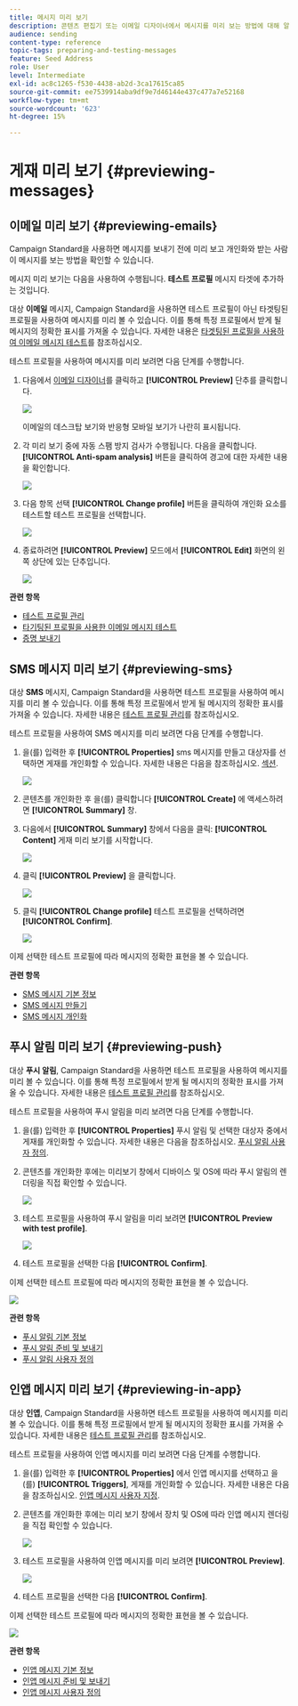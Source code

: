 ```yaml
---
title: 메시지 미리 보기
description: 콘텐츠 편집기 또는 이메일 디자이너에서 메시지를 미리 보는 방법에 대해 알아봅니다.
audience: sending
content-type: reference
topic-tags: preparing-and-testing-messages
feature: Seed Address
role: User
level: Intermediate
exl-id: ac8c1265-f530-4438-ab2d-3ca17615ca85
source-git-commit: ee7539914aba9df9e7d46144e437c477a7e52168
workflow-type: tm+mt
source-wordcount: '623'
ht-degree: 15%

---
```


# 게재 미리 보기 {#previewing-messages}

## 이메일 미리 보기 {#previewing-emails}

Campaign Standard을 사용하면 메시지를 보내기 전에 미리 보고 개인화와 받는 사람이 메시지를 보는 방법을 확인할 수 있습니다.

메시지 미리 보기는 다음을 사용하여 수행됩니다. **테스트 프로필** 메시지 타겟에 추가하는 것입니다.

대상 **이메일** 메시지, Campaign Standard을 사용하면 테스트 프로필이 아닌 타겟팅된 프로필을 사용하여 메시지를 미리 볼 수 있습니다. 이를 통해 특정 프로필에서 받게 될 메시지의 정확한 표시를 가져올 수 있습니다. 자세한 내용은 [타겟팅된 프로필을 사용하여 이메일 메시지 테스트](../../sending/using/testing-messages-using-target.md)를 참조하십시오.

테스트 프로필을 사용하여 메시지를 미리 보려면 다음 단계를 수행합니다.

1. 다음에서 [이메일 디자이너](../../designing/using/designing-content-in-adobe-campaign.md)를 클릭하고 **[!UICONTROL Preview]** 단추를 클릭합니다.

   ![](assets/sending_preview.png)

   이메일의 데스크탑 보기와 반응형 모바일 보기가 나란히 표시됩니다.

1. 각 미리 보기 중에 자동 스팸 방지 검사가 수행됩니다. 다음을 클릭합니다. **[!UICONTROL Anti-spam analysis]** 버튼을 클릭하여 경고에 대한 자세한 내용을 확인합니다.

   ![](assets/sending_anti-spam_analysis.png)

1. 다음 항목 선택 **[!UICONTROL Change profile]** 버튼을 클릭하여 개인화 요소를 테스트할 테스트 프로필을 선택합니다.

   ![](assets/sending_test-profile.png)

1. 종료하려면 **[!UICONTROL Preview]** 모드에서 **[!UICONTROL Edit]** 화면의 왼쪽 상단에 있는 단추입니다.

   ![](assets/sending_preview_edit.png)

**관련 항목**

* [테스트 프로필 관리](../../audiences/using/managing-test-profiles.md)
* [타기팅된 프로필을 사용한 이메일 메시지 테스트](../../sending/using/testing-messages-using-target.md)
* [증명 보내기](../../sending/using/sending-proofs.md)

## SMS 메시지 미리 보기 {#previewing-sms}

대상 **SMS** 메시지, Campaign Standard을 사용하면 테스트 프로필을 사용하여 메시지를 미리 볼 수 있습니다. 이를 통해 특정 프로필에서 받게 될 메시지의 정확한 표시를 가져올 수 있습니다. 자세한 내용은 [테스트 프로필 관리](../../audiences/using/managing-test-profiles.md)를 참조하십시오.

테스트 프로필을 사용하여 SMS 메시지를 미리 보려면 다음 단계를 수행합니다.

1. 을(를) 입력한 후 **[!UICONTROL Properties]** sms 메시지를 만들고 대상자를 선택하면 게재를 개인화할 수 있습니다. 자세한 내용은 다음을 참조하십시오. [섹션](../../channels/using/personalizing-sms-messages.md).

   ![](assets/sms_preview.png)

1. 콘텐츠를 개인화한 후 을(를) 클릭합니다 **[!UICONTROL Create]** 에 액세스하려면 **[!UICONTROL Summary]** 창.

1. 다음에서 **[!UICONTROL Summary]** 창에서 다음을 클릭: **[!UICONTROL Content]** 게재 미리 보기를 시작합니다.

   ![](assets/sms_preview_2.png)

1. 클릭 **[!UICONTROL Preview]** 을 클릭합니다.

   ![](assets/sms_preview_3.png)

1. 클릭 **[!UICONTROL Change profile]** 테스트 프로필을 선택하려면 **[!UICONTROL Confirm]**.

   ![](assets/sms_preview_4.png)

이제 선택한 테스트 프로필에 따라 메시지의 정확한 표현을 볼 수 있습니다.

**관련 항목**

* [SMS 메시지 기본 정보](../../channels/using/about-sms-messages.md)
* [SMS 메시지 만들기](../../channels/using/creating-an-sms-message.md)
* [SMS 메시지 개인화](../../channels/using/personalizing-sms-messages.md)

## 푸시 알림 미리 보기 {#previewing-push}

대상 **푸시 알림**, Campaign Standard을 사용하면 테스트 프로필을 사용하여 메시지를 미리 볼 수 있습니다. 이를 통해 특정 프로필에서 받게 될 메시지의 정확한 표시를 가져올 수 있습니다. 자세한 내용은 [테스트 프로필 관리](../../audiences/using/managing-test-profiles.md)를 참조하십시오.

테스트 프로필을 사용하여 푸시 알림을 미리 보려면 다음 단계를 수행합니다.

1. 을(를) 입력한 후 **[!UICONTROL Properties]** 푸시 알림 및 선택한 대상자 중에서 게재를 개인화할 수 있습니다. 자세한 내용은 다음을 참조하십시오. [푸시 알림 사용자 정의](../../channels/using/customizing-a-push-notification.md).

1. 콘텐츠를 개인화한 후에는 미리보기 창에서 디바이스 및 OS에 따라 푸시 알림의 렌더링을 직접 확인할 수 있습니다.

   ![](assets/push_preview.png)

1. 테스트 프로필을 사용하여 푸시 알림을 미리 보려면 **[!UICONTROL Preview with test profile]**.

   ![](assets/push_preview_2.png)

1. 테스트 프로필을 선택한 다음 **[!UICONTROL Confirm]**.

이제 선택한 테스트 프로필에 따라 메시지의 정확한 표현을 볼 수 있습니다.

![](assets/push_preview_3.png)

**관련 항목**

* [푸시 알림 기본 정보](../../channels/using/about-push-notifications.md)
* [푸시 알림 준비 및 보내기](../../channels/using/preparing-and-sending-a-push-notification.md)
* [푸시 알림 사용자 정의](../../channels/using/customizing-a-push-notification.md)

## 인앱 메시지 미리 보기 {#previewing-in-app}

대상 **인앱**, Campaign Standard을 사용하면 테스트 프로필을 사용하여 메시지를 미리 볼 수 있습니다. 이를 통해 특정 프로필에서 받게 될 메시지의 정확한 표시를 가져올 수 있습니다. 자세한 내용은 [테스트 프로필 관리](../../audiences/using/managing-test-profiles.md)를 참조하십시오.

테스트 프로필을 사용하여 인앱 메시지를 미리 보려면 다음 단계를 수행합니다.

1. 을(를) 입력한 후 **[!UICONTROL Properties]** 에서 인앱 메시지를 선택하고 을(를) **[!UICONTROL Triggers]**, 게재를 개인화할 수 있습니다. 자세한 내용은 다음을 참조하십시오. [인앱 메시지 사용자 지정](../../channels/using/customizing-an-in-app-message.md).

1. 콘텐츠를 개인화한 후에는 미리 보기 창에서 장치 및 OS에 따라 인앱 메시지 렌더링을 직접 확인할 수 있습니다.

   ![](assets/in_app_preview.png)

1. 테스트 프로필을 사용하여 인앱 메시지를 미리 보려면 **[!UICONTROL Preview]**.

   ![](assets/in_app_preview_2.png)

1. 테스트 프로필을 선택한 다음 **[!UICONTROL Confirm]**.

이제 선택한 테스트 프로필에 따라 메시지의 정확한 표현을 볼 수 있습니다.

![](assets/in_app_preview_3.png)

**관련 항목**

* [인앱 메시지 기본 정보](../../channels/using/about-in-app-messaging.md)
* [인앱 메시지 준비 및 보내기](../../channels/using/preparing-and-sending-an-in-app-message.md)
* [인앱 메시지 사용자 정의](../../channels/using/customizing-an-in-app-message.md)
